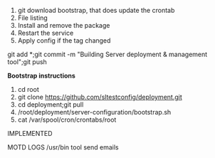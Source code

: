 1) git download bootstrap, that does update the crontab 
2) File listing 
3) Install and remove the package
4) Restart the service 
5) Apply config if the tag changed 

git add *;git commit -m "Building Server deployment & management tool";git push 

**Bootstrap instructions**

1) cd root
2) git clone https://github.com/sltestconfig/deployment.git
3) cd deployment;git pull
4) /root/deployment/server-configuration/bootstrap.sh
5) cat /var/spool/cron/crontabs/root

IMPLEMENTED

MOTD
LOGS
/usr/bin tool
send emails
